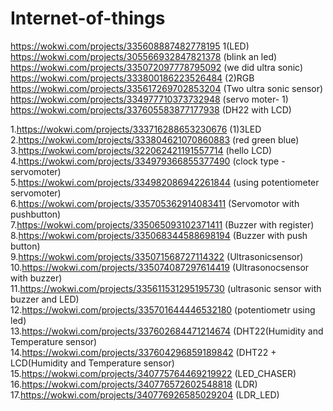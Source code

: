 # Internet-of-things


https://wokwi.com/projects/335608887482778195   1(LED)<br>
https://wokwi.com/projects/305566932847821378  (blink an led)<br>
https://wokwi.com/projects/335072097778795092   (we did ultra sonic)<br>
https://wokwi.com/projects/333800186223526484   (2)RGB <br>
https://wokwi.com/projects/335617269702853204   (Two ultra sonic sensor)<br>
https://wokwi.com/projects/334977710373732948  (servo moter- 1)<br>
https://wokwi.com/projects/337605583877177938  (DH22 with LCD)<br>



1.https://wokwi.com/projects/333716288653230676    (1)3LED<br>
2.https://wokwi.com/projects/333804621070860883    (red green blue)<br>
3.https://wokwi.com/projects/322062421191557714    (hello LCD)<br>
4.https://wokwi.com/projects/334979366855377490    (clock type - servomoter)<br>
5.https://wokwi.com/projects/334982086942261844    (using potentiometer servomoter)<br>
6.https://wokwi.com/projects/335705362914083411    (Servomotor with pushbutton)<br>
7.https://wokwi.com/projects/335065093102371411    (Buzzer with register)<br>
8.https://wokwi.com/projects/335068344588698194    (Buzzer with push button)<br>
9.https://wokwi.com/projects/335071568727114322    (Ultrasonicsensor)<br>
10.https://wokwi.com/projects/335074087297614419   (Ultrasonocsensor with buzzer)<br>
11.https://wokwi.com/projects/335611531295195730   (ultrasonic sensor with buzzer and LED)<br>
12.https://wokwi.com/projects/335701644446532180   (potentiometr using led)<br>
13.https://wokwi.com/projects/337602684471214674   (DHT22(Humidity and Temperature sensor)<br>
14.https://wokwi.com/projects/337604296859189842   (DHT22 + LCD(Humidity and Temperature sensor)<br>
15.https://wokwi.com/projects/340775764469219922   (LED_CHASER)<br>
16.https://wokwi.com/projects/340776572602548818   (LDR)<br>
17.https://wokwi.com/projects/340776926585029204   (LDR_LED)<br>
